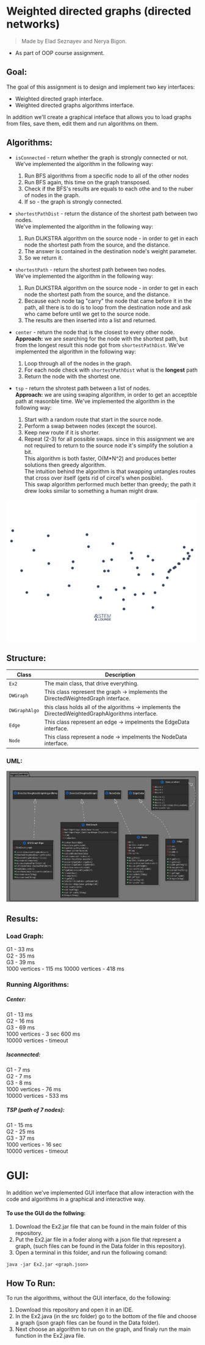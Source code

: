# Weighted directed graphs (directed networks)

> Made by Elad Seznayev and Nerya Bigon.
* As part of OOP course assignment.

## Goal:
The goal of this assignment is to design and implement two key interfaces:
* Weighted directed graph interface.
* Weighted directed graphs algorithms interface.  

In addition we'll create a graphical inteface that allows you to load graphs from files, save them, edit them and run algorithms on them.   

## Algorithms:
* `isConnected` - return whether the graph is strongly connected or not.  
We've implemented the algorithm in the following way:    
  1. Run BFS algorithms from a specific node to all of the other nodes
  2. Run BFS again, this time on the graph transposed.
  3. Check if the BFS's results are equals to each othe and to the nuber of nodes in the graph.
  4. If so - the graph is strongly connected.  

* `shortestPathDist` - return the distance of the shortest path between two nodes.  
We've implemented the algorithm in the following way:    
  1. Run DIJKSTRA algorithm on the source node - in order to get in each node the shortest path from the source, and the distance. 
  2. The answer is contained in the destination node's weight parameter.
  3. So we return it.  

* `shortestPath` - return the shortest path between two nodes.  
We've implemented the algorithm in the following way:    
  1. Run DIJKSTRA algorithm on the source node - in order to get in each node the shortest path from the source, and the distance. 
  2. Because each node tag "carry" the node that came before it in the path, all there is to do is to loop from the destination node and ask who came before until we get to the source node.
  3. The results are then inserted into a list and returned.  

* `center` - return the node that is the closest to every other node.   
**Approach:** we are searching for the node with the shortest path, but from the longest result this node got from `shortestPathDist`.
We've implemented the algorithm in the following way:    
  1. Loop through all of the nodes in the graph.
  2. For each node check with `shortestPathDist` what is the **longest** path
  3. Return the node with the shortest one.  

* `tsp` - return the shrotest path between a list of nodes.   
**Approach:** we are using swaping algorithm, in order to get an acceptble path at reasonble time.
We've implemented the algorithm in the following way:    
  1. Start with a random route that start in the source node.
  2. Perform a swap between nodes (except the source).
  3. Keep new route if it is shorter.
  4. Repeat (2-3) for all possible swaps.
since in this assignment we are not required to return to the source node it's simplify the solution a bit.  
This algorithm is both faster, O(M*N^2) and produces better solutions then greedy algorithm.  
The intuition behind the algorithm is that swapping untangles routes that cross over itself (gets rid of circel's when posible).  
This swap algorithm performed much better than greedy; the path it drew looks similar to something a human might draw.

<img align="center" width="500" src="2-opt.gif">


## Structure:  

Class | Description
----- | -----------
`Ex2` | The main class, that drive everything.
`DWGraph` | This class represent the graph -> implements the DirectedWeightedGraph interface.
`DWGraphAlgo` | this class holds all of the algorithms -> implements the DirectedWeightedGraphAlgorithms interface.
`Edge` | This class represent an edge -> impelments the EdgeData interface.
`Node` | This class represent a node -> impelments the NodeData interface.


### UML:
![](diagram.jpg)  

## Results:
### Load Graph:
G1 - 33 ms  
G2 - 35 ms  
G3 - 39 ms  
1000 vertices - 115 ms
10000 vertices - 418 ms
### Running Algorithms:
##### Center:
G1 - 13 ms  
G2 - 16 ms  
G3 - 69 ms  
1000 vertices - 3 sec 600 ms  
10000 vertices - timeout  
##### Isconnected:  
G1 - 7 ms  
G2 - 7 ms  
G3 - 8 ms  
1000 vertices - 76 ms  
10000 vertices - 533 ms  
##### TSP (path of 7 nodes):
G1 - 15 ms  
G2 - 25 ms  
G3 - 37 ms  
1000 vertices - 16 sec  
10000 vertices - timeout  


# GUI:
In addition we've implemented GUI interface that allow interaction with the code and algorithms in a graphical and interactive way.  

#### To use the GUI do the follwing: 
1. Download the Ex2.jar file that can be found in the main folder of this repository.
2. Put the Ex2.jar file in a foder along with a json file that represent a graph, (such files can be found in the Data folder in this repository).
3. Open a terminal in this folder, and run the following comand:  

```
java -jar Ex2.jar <graph.json>
```  

## How To Run:
To run the algorithms, without the GUI interface, do the following:
1. Download this repository and open it in an IDE.
2. In the Ex2.java (in the src folder) go to the bottom of the file and choose a graph (json graph files can be found in the Data folder).
3. Next choose an algorithm to run on the graph, and finaly run the main function in the Ex2.java file. 

 
